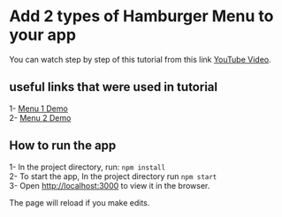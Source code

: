# Add 2 types of Hamburger Menu to your app

You can watch step by step of this tutorial from this link [YouTube Video](https://youtu.be/MxLBcy5YxUk).

## useful links that were used in tutorial
1- [Menu 1 Demo](https://codepen.io/bradtraversy/pen/vMGBjQ) \
2- [Menu 2 Demo](https://codepen.io/alvarotrigo/pen/yLzaPVJ)

## How to run the app
1- In the project directory, run: `npm install`\
2- To start the app, In the project directory run `npm start`\
3- Open [http://localhost:3000](http://localhost:3000) to view it in the browser.

The page will reload if you make edits.

